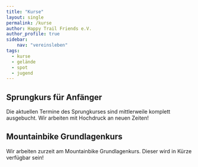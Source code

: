 ```yaml
---
title: "Kurse"
layout: single
permalink: /kurse
author: Happy Trail Friends e.V.
author_profile: true
sidebar:
    nav: "vereinsleben"
tags:
  - kurse
  - gelände
  - spot
  - jugend
---
```


## Sprungkurs für Anfänger
Die aktuellen Termine des Sprungkurses sind mittlerweile komplett ausgebucht. Wir arbeiten mit Hochdruck an neuen Zeiten!

## Mountainbike Grundlagenkurs
Wir arbeiten zurzeit am Mountainbike Grundlagenkurs. Dieser wird in Kürze verfügbar sein!